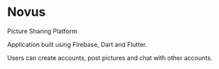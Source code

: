# Novus
Picture Sharing Platform

Application built using Firebase, Dart and Flutter.

Users can create accounts, post pictures and chat with other accounts.
